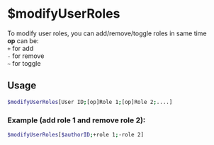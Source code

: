# $modifyUserRoles

To modify user roles, you can add/remove/toggle roles in same time\
**op** can be:\
`+` for add\
`-` for remove\
`~` for toggle

## Usage

```bash
$modifyUserRoles[User ID;[op]Role 1;[op]Role 2;....]
```

### Example (add role 1 and remove role 2):
```bash
$modifyUserRoles[$authorID;+role 1;-role 2]
```